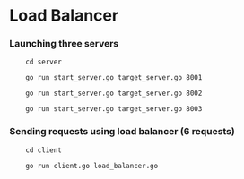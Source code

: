 # Load Balancer

### Launching three servers

```
    cd server
```

```
    go run start_server.go target_server.go 8001 
```

```
    go run start_server.go target_server.go 8002
```

```
    go run start_server.go target_server.go 8003
```


### Sending requests using load balancer (6 requests)

```
    cd client
```

```
    go run client.go load_balancer.go
```

